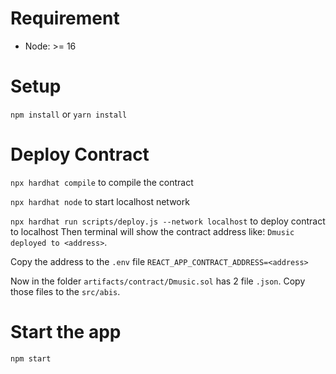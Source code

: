 # Requirement 
- Node: >= 16
# Setup
``` npm install ```
or
``` yarn install ```

# Deploy Contract
``` npx hardhat compile ``` to compile the contract

``` npx hardhat node ``` to start localhost network

``` npx hardhat run scripts/deploy.js --network localhost ``` to deploy contract to localhost
Then terminal will show the contract address like:
`Dmusic deployed to <address>`.

Copy the address to the `.env` file
`REACT_APP_CONTRACT_ADDRESS=<address>`

Now in the folder `artifacts/contract/Dmusic.sol` has 2 file `.json`. Copy those files to the `src/abis`.

# Start the app
`npm start`
